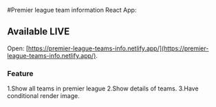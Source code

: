 #Premier league team information React App:

## Available LIVE

Open: [https://premier-league-teams-info.netlify.app/](https://premier-league-teams-info.netlify.app/).

### Feature

1.Show all teams in premier league
2.Show details of teams.
3.Have conditional render image.
